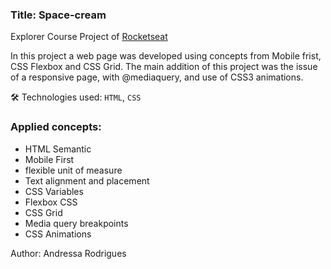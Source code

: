 ### Title: Space-cream

Explorer Course Project of [Rocketseat](https://www.rocketseat.com.br/)

In this project a web page was developed using concepts from Mobile frist, CSS Flexbox and CSS Grid. The main addition of this project was the issue of a responsive page, with @mediaquery, and use of CSS3 animations.

🛠 Technologies used: `HTML`,  `CSS`

### Applied concepts:

- HTML Semantic
- Mobile First
- flexible unit of measure
- Text alignment and placement
- CSS Variables
- Flexbox CSS
- CSS Grid
- Media query breakpoints
- CSS Animations

Author: Andressa Rodrigues
